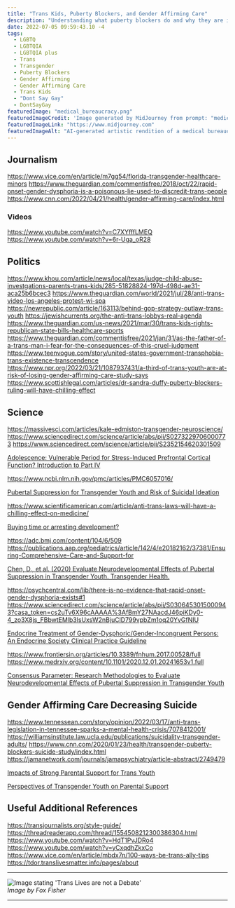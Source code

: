 ```yaml
---
title: "Trans Kids, Puberty Blockers, and Gender Affirming Care"
description: "Understanding what puberty blockers do and why they are important."
date: 2022-07-05 09:59:43.10 -4
tags:
  - LGBTQ
  - LGBTQIA
  - LGBTQIA plus
  - Trans
  - Transgender
  - Puberty Blockers
  - Gender Affirming
  - Gender Affirming Care
  - Trans Kids
  - "Dont Say Gay"
  - DontSayGay
featuredImage: "medical_bureaucracy.png"
featuredImageCredit: 'Image generated by MidJourney from prompt: "medical bureaucracy"'
featuredImageLink: "https://www.midjourney.com"
featuredImageAlt: "AI-generated artistic rendition of a medical bureaucracy"
---
```


## Journalism

https://www.vice.com/en/article/m7gg54/florida-transgender-healthcare-minors
https://www.theguardian.com/commentisfree/2018/oct/22/rapid-onset-gender-dysphoria-is-a-poisonous-lie-used-to-discredit-trans-people
https://www.cnn.com/2022/04/21/health/gender-affirming-care/index.html

### Videos

https://www.youtube.com/watch?v=C7XYfffLMEQ
https://www.youtube.com/watch?v=6r-Uga_oR28

## Politics

https://www.khou.com/article/news/local/texas/judge-child-abuse-investgations-parents-trans-kids/285-51828824-197d-498d-ae31-aca25b6bcec3
https://www.theguardian.com/world/2021/jul/28/anti-trans-video-los-angeles-protest-wi-spa
https://newrepublic.com/article/163113/behind-gop-strategy-outlaw-trans-youth
https://jewishcurrents.org/the-anti-trans-lobbys-real-agenda
https://www.theguardian.com/us-news/2021/mar/30/trans-kids-rights-republican-state-bills-healthcare-sports
https://www.theguardian.com/commentisfree/2021/jan/31/as-the-father-of-a-trans-man-i-fear-for-the-consequences-of-this-cruel-judgment
https://www.teenvogue.com/story/united-states-government-transphobia-trans-existence-transcendence
https://www.npr.org/2022/03/21/1087937431/a-third-of-trans-youth-are-at-risk-of-losing-gender-affirming-care-study-says
https://www.scottishlegal.com/articles/dr-sandra-duffy-puberty-blockers-ruling-will-have-chilling-effect

## Science

https://massivesci.com/articles/kale-edmiston-transgender-neuroscience/
https://www.sciencedirect.com/science/article/abs/pii/S0273229706000773
https://www.sciencedirect.com/science/article/pii/S2352154620301509

<a href="https://nyaspubs.onlinelibrary.wiley.com/doi/abs/10.1196/annals.1308.017" target="_blank">Adolescence: Vulnerable Period for Stress-Induced Prefrontal Cortical Function? Introduction to Part IV</a>

<a href="https://www.ncbi.nlm.nih.gov/pmc/articles/PMC6057016/" target="_blank">https://www.ncbi.nlm.nih.gov/pmc/articles/PMC6057016/</a>

<a href="https://www.ncbi.nlm.nih.gov/pmc/articles/PMC7073269/" target="_blank">Pubertal Suppression for Transgender Youth and Risk of Suicidal Ideation</a>

<a href="https://www.scientificamerican.com/article/anti-trans-laws-will-have-a-chilling-effect-on-medicine/" target="_blank">https://www.scientificamerican.com/article/anti-trans-laws-will-have-a-chilling-effect-on-medicine/</a>

<a href="https://www.ncbi.nlm.nih.gov/pmc/articles/PMC6806792/" target="_blank">Buying time or arresting development?</a>

https://adc.bmj.com/content/104/6/509
https://publications.aap.org/pediatrics/article/142/4/e20182162/37381/Ensuring-Comprehensive-Care-and-Support-for

<a href="https://www.liebertpub.com/doi/10.1089/trgh.2020.0006" target="_blank">Chen, D., et al. (2020) Evaluate Neurodevelopmental Effects of Pubertal Suppression in Transgender Youth. Transgender Health.</a>

https://psychcentral.com/lib/there-is-no-evidence-that-rapid-onset-gender-dysphoria-exists#1
https://www.sciencedirect.com/science/article/abs/pii/S0306453015000943?casa_token=cs2uTv6X96cAAAAA%3AfBmY27NAacdJ46piKDy0-4_zo3X8js_FBbwtEMlb3lsUxsW2nBjuClD799vpbZm1oq20YvGfNIU

<a href="https://academic.oup.com/jcem/article/102/11/3869/4157558" target="_blank">Endocrine Treatment of Gender-Dysphoric/Gender-Incongruent Persons: An Endocrine Society Clinical Practice Guideline</a>

https://www.frontiersin.org/articles/10.3389/fnhum.2017.00528/full
https://www.medrxiv.org/content/10.1101/2020.12.01.20241653v1.full

<a href="https://www.liebertpub.com/doi/10.1089/trgh.2020.0006" target="_blank">Consensus Parameter: Research Methodologies to Evaluate Neurodevelopmental Effects of Pubertal Suppression in Transgender Youth</a>

## Gender Affirming Care Decreasing Suicide

https://www.tennessean.com/story/opinion/2022/03/17/anti-trans-legislation-in-tennessee-sparks-a-mental-health-crisis/7078412001/
https://williamsinstitute.law.ucla.edu/publications/suicidality-transgender-adults/
https://www.cnn.com/2020/01/23/health/transgender-puberty-blockers-suicide-study/index.html
https://jamanetwork.com/journals/jamapsychiatry/article-abstract/2749479

<a href="https://www.researchgate.net/publication/284551812_Impacts_of_Strong_Parental_Support_for_Trans_Youth" target="_blank">Impacts of Strong Parental Support for Trans Youth</a>

<a href="https://journals.sagepub.com/doi/abs/10.1177/1090198120965504" target="_blank">Perspectives of Transgender Youth on Parental Support</a>

## Useful Additional References

https://transjournalists.org/style-guide/
https://threadreaderapp.com/thread/1554508212300386304.html
https://www.youtube.com/watch?v=HdT1PvJDRo4
https://www.youtube.com/watch?v=yCxqdhZkxCo
https://www.vice.com/en/article/mbdx7n/100-ways-be-trans-ally-tips
https://tdor.translivesmatter.info/pages/about

<hr />

<img src="/img/not-a-debate.jpg" alt="Image stating 'Trans Lives are not a Debate'" /><br />
<em>Image by Fox Fisher</em>

<hr />
